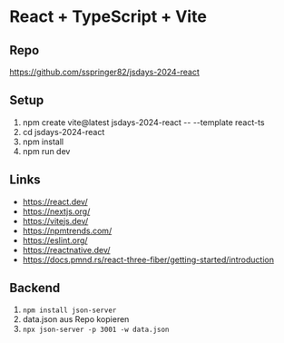 # React + TypeScript + Vite

## Repo
https://github.com/sspringer82/jsdays-2024-react

## Setup

1. npm create vite@latest jsdays-2024-react -- --template react-ts
2. cd jsdays-2024-react
3. npm install
4. npm run dev

## Links
- https://react.dev/
- https://nextjs.org/
- https://vitejs.dev/
- https://npmtrends.com/
- https://eslint.org/
- https://reactnative.dev/
- https://docs.pmnd.rs/react-three-fiber/getting-started/introduction

## Backend

1. `npm install json-server`
2. data.json aus Repo kopieren
3. `npx json-server -p 3001 -w data.json`